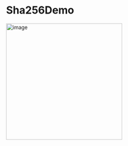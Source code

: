 # Sha256Demo

<img width="316" alt="image" src="https://user-images.githubusercontent.com/3993516/158933178-0da1818b-ea14-44db-982b-da144b798130.png">
